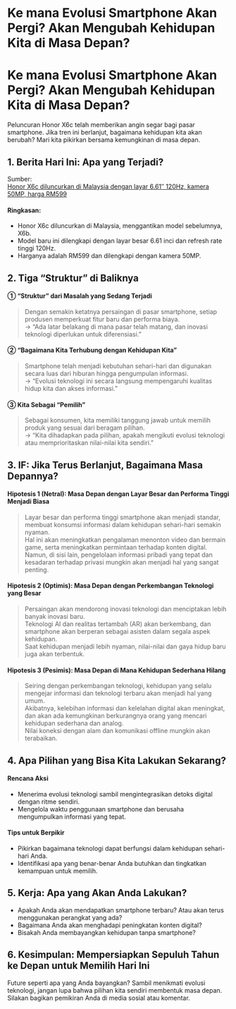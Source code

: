 # Ke mana Evolusi Smartphone Akan Pergi? Akan Mengubah Kehidupan Kita di Masa Depan?

<h1>Ke mana Evolusi Smartphone Akan Pergi? Akan Mengubah Kehidupan Kita di Masa Depan?</h1>
<p>Peluncuran Honor X6c telah memberikan angin segar bagi pasar smartphone. Jika tren ini berlanjut, bagaimana kehidupan kita akan berubah? Mari kita pikirkan bersama kemungkinan di masa depan.</p>
<h2>1. Berita Hari Ini: Apa yang Terjadi?</h2>
<p>Sumber:<br />
<a href="https://soyacincau.com/2025/06/15/honor-x6c-malaysia-launch-specs-price/">Honor X6c diluncurkan di Malaysia dengan layar 6.61″ 120Hz, kamera 50MP, harga RM599</a></p>
<h4>Ringkasan:</h4>
<ul>
<li>Honor X6c diluncurkan di Malaysia, menggantikan model sebelumnya, X6b.</li>
<li>Model baru ini dilengkapi dengan layar besar 6.61 inci dan refresh rate tinggi 120Hz.</li>
<li>Harganya adalah RM599 dan dilengkapi dengan kamera 50MP.</li>
</ul>
<h2>2. Tiga “Struktur” di Baliknya</h2>
<h4>① “Struktur” dari Masalah yang Sedang Terjadi</h4>
<blockquote>
<p>Dengan semakin ketatnya persaingan di pasar smartphone, setiap produsen memperkuat fitur baru dan performa biaya. <br />
→ &#8220;Ada latar belakang di mana pasar telah matang, dan inovasi teknologi diperlukan untuk diferensiasi.&#8221; </p>
</blockquote>
<h4>② “Bagaimana Kita Terhubung dengan Kehidupan Kita”</h4>
<blockquote>
<p>Smartphone telah menjadi kebutuhan sehari-hari dan digunakan secara luas dari hiburan hingga pengumpulan informasi. <br />
→ &#8220;Evolusi teknologi ini secara langsung mempengaruhi kualitas hidup kita dan akses informasi.&#8221; </p>
</blockquote>
<h4>③ Kita Sebagai “Pemilih”</h4>
<blockquote>
<p>Sebagai konsumen, kita memiliki tanggung jawab untuk memilih produk yang sesuai dari beragam pilihan. <br />
→ &#8220;Kita dihadapkan pada pilihan, apakah mengikuti evolusi teknologi atau memprioritaskan nilai-nilai kita sendiri.&#8221; </p>
</blockquote>
<h2>3. IF: Jika Terus Berlanjut, Bagaimana Masa Depannya?</h2>
<h4>Hipotesis 1 (Netral): Masa Depan dengan Layar Besar dan Performa Tinggi Menjadi Biasa</h4>
<blockquote>
<p>Layar besar dan performa tinggi smartphone akan menjadi standar, membuat konsumsi informasi dalam kehidupan sehari-hari semakin nyaman. <br />
Hal ini akan meningkatkan pengalaman menonton video dan bermain game, serta meningkatkan permintaan terhadap konten digital. <br />
Namun, di sisi lain, pengelolaan informasi pribadi yang tepat dan kesadaran terhadap privasi mungkin akan menjadi hal yang sangat penting.</p>
</blockquote>
<h4>Hipotesis 2 (Optimis): Masa Depan dengan Perkembangan Teknologi yang Besar</h4>
<blockquote>
<p>Persaingan akan mendorong inovasi teknologi dan menciptakan lebih banyak inovasi baru. <br />
Teknologi AI dan realitas tertambah (AR) akan berkembang, dan smartphone akan berperan sebagai asisten dalam segala aspek kehidupan. <br />
Saat kehidupan menjadi lebih nyaman, nilai-nilai dan gaya hidup baru juga akan terbentuk.</p>
</blockquote>
<h4>Hipotesis 3 (Pesimis): Masa Depan di Mana Kehidupan Sederhana Hilang</h4>
<blockquote>
<p>Seiring dengan perkembangan teknologi, kehidupan yang selalu mengejar informasi dan teknologi terbaru akan menjadi hal yang umum. <br />
Akibatnya, kelebihan informasi dan kelelahan digital akan meningkat, dan akan ada kemungkinan berkurangnya orang yang mencari kehidupan sederhana dan analog. <br />
Nilai koneksi dengan alam dan komunikasi offline mungkin akan terabaikan.</p>
</blockquote>
<h2>4. Apa Pilihan yang Bisa Kita Lakukan Sekarang?</h2>
<h4>Rencana Aksi</h4>
<ul>
<li>Menerima evolusi teknologi sambil mengintegrasikan detoks digital dengan ritme sendiri.</li>
<li>Mengelola waktu penggunaan smartphone dan berusaha mengumpulkan informasi yang tepat.</li>
</ul>
<h4>Tips untuk Berpikir</h4>
<ul>
<li>Pikirkan bagaimana teknologi dapat berfungsi dalam kehidupan sehari-hari Anda.</li>
<li>Identifikasi apa yang benar-benar Anda butuhkan dan tingkatkan kemampuan untuk memilih.</li>
</ul>
<h2>5. Kerja: Apa yang Akan Anda Lakukan?</h2>
<ul>
<li>Apakah Anda akan mendapatkan smartphone terbaru? Atau akan terus menggunakan perangkat yang ada?</li>
<li>Bagaimana Anda akan menghadapi peningkatan konten digital?</li>
<li>Bisakah Anda membayangkan kehidupan tanpa smartphone?</li>
</ul>
<h2>6. Kesimpulan: Mempersiapkan Sepuluh Tahun ke Depan untuk Memilih Hari Ini</h2>
<p>Future seperti apa yang Anda bayangkan? Sambil menikmati evolusi teknologi, jangan lupa bahwa pilihan kita sendiri membentuk masa depan. Silakan bagikan pemikiran Anda di media sosial atau komentar.</p>

